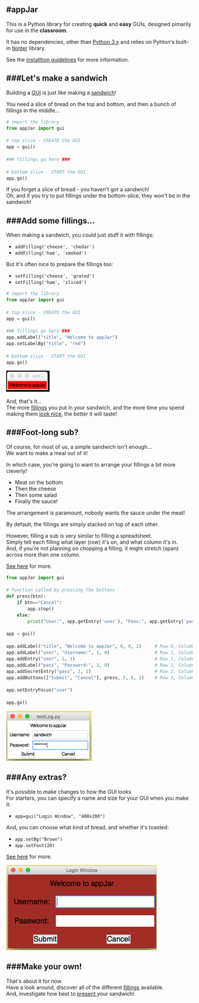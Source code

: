 #appJar
---
This is a Python library for creating **quick** and **easy** GUIs, designed pimarily for use in the **classroom**.  

It has no dependencies, other than [Python 3.x](https://www.python.org/downloads/) and relies on Pyhton's built-in [tkinter](https://docs.python.org/3.5/library/tkinter.html) library.  

See the [installtion guidelines](Install.md) for more information.

###Let's make a sandwich
---
Building a [GUI](https://en.wikipedia.org/wiki/Graphical_user_interface) is just like making a [sandwich](https://en.wikipedia.org/wiki/Sandwich)!  

You need a slice of bread on the top and bottom, and then a bunch of fillings in the middle...

```python
# import the library
from appJar import gui

# top slice - CREATE the GUI
app = gui()

### fillings go here ###

# bottom slice - START the GUI
app.go()
```

If you forget  a slice of bread - you haven't got a sandwich!  
Oh, and if you try to put fillings under the bottom-slice, they won't be in the sandwich!

###Add some fillings...
---
When making a sandwich, you could just stuff it with fillings:  

* `addFilling('cheese', 'chedar')`  
* `addFilling('ham', 'smoked')`  

But it's often nice to prepare the fillings too:  

* `setFilling('cheese', 'grated')` 
* `setFilling('ham', 'sliced')` 

```python
# import the library
from appJar import gui

# top slice - CREATE the GUI
app = gui()

### fillings go here ###
app.addLabel("title", "Welcome to appJar")
app.setLabelBg("title", "red")

# bottom slice - START the GUI
app.go()
```
![simpleApp](img/simpleApp.png)

And, that's it...  
The more [fillings](pythonWidgets.md) you put in your sandwich, and the more time you spend making them [look nice](pythonWidgetOptions.md), the better it will taste!

###Foot-long sub?
---
Of course, for most of us, a simple sandwich isn't enough...  
We want to make a meal out of it!  

In which case, you're going to want to arrange your fillings a bit more cleverly!

* Meat on the bottom  
* Then the cheese  
* Then some salad  
* Finally the sauce!

The arrangement is paramount, nobody wants the sauce under the meat!

By default, the fillings are simply stacked on top of each other.  

However, filling a sub is very similar to filling a spreadsheet.  
Simply tell each filling what layer (row) it's on, and what column it's in.  
And, if you're not planning on chopping a filling, it might stretch (span) across more than one column.  

[See here](pythonWidgetLayout.md) for more.  

```python
from appJar import gui

# function called by pressing the buttons
def press(btn):
    if btn=="Cancel":
        app.stop()
    else:
        print("User:", app.getEntry('user'), "Pass:", app.getEntry('pass'))

app = gui()

app.addLabel("title", "Welcome to appJar", 0, 0, 2)     # Row 0, Column 0, Span 2
app.addLabel("user", "Username:", 1, 0)                 # Row 1, Column 0, no span
app.addEntry("user", 1, 1)                              # Row 1, Column 1, no span
app.addLabel("pass", "Password:", 2, 0)                 # Row 2, Column 0, no span
app.addSecretEntry("pass", 2, 1)                        # Row 2, Column 1, no span
app.addButtons(["Submit", "Cancel"], press, 3, 0, 2)    # Row 3, Column 0, Span 2

app.setEntryFocus("user")

app.go()
```

![testLog](img/testLog.png)

###Any extras?  
---
It's possible to make changes to how the GUI looks  
For starters, you can specify a name and size for your GUI when you make it:  

* `app=gui("Login Window", "400x200")`  

And, you can choose what kind of bread, and whether it's toasted:   

* `app.setBg("Brown")`
* `app.setFont(20)`

[See here](pythonGuiOptions.md) for more.  

![testLog](img/testLog2.png)


###Make your own!
---
That's about it for now.  
Have a look around, discover all of the different [fillings](pythonWidgets.md) available.  
And, investigate how best to [present ](pythonWidgetGrouping.md) your sandwich!
